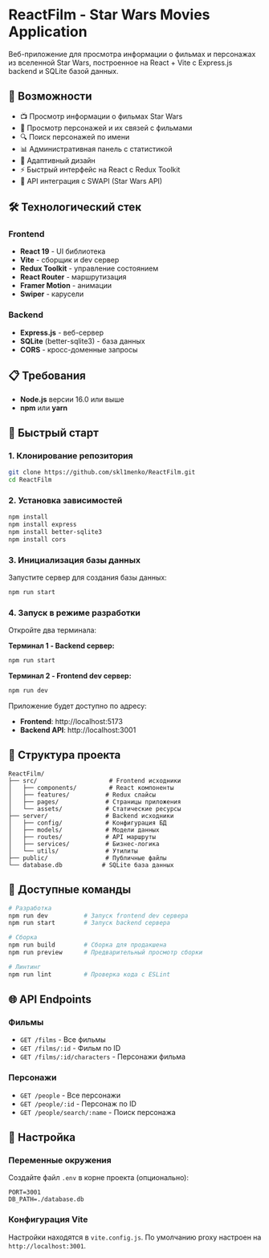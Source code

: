 # ReactFilm - Star Wars Movies Application

Веб-приложение для просмотра информации о фильмах и персонажах из вселенной Star Wars, построенное на React + Vite с Express.js backend и SQLite базой данных.

## 🚀 Возможности

- 📺 Просмотр информации о фильмах Star Wars
- 👥 Просмотр персонажей и их связей с фильмами
- 🔍 Поиск персонажей по имени
- 📊 Административная панель с статистикой
- 📱 Адаптивный дизайн
- ⚡ Быстрый интерфейс на React с Redux Toolkit
- 🎯 API интеграция с SWAPI (Star Wars API)

## 🛠️ Технологический стек

### Frontend
- **React 19** - UI библиотека
- **Vite** - сборщик и dev сервер
- **Redux Toolkit** - управление состоянием
- **React Router** - маршрутизация
- **Framer Motion** - анимации
- **Swiper** - карусели

### Backend
- **Express.js** - веб-сервер
- **SQLite** (better-sqlite3) - база данных
- **CORS** - кросс-доменные запросы

## 📋 Требования

- **Node.js** версии 16.0 или выше
- **npm** или **yarn**

## 🚀 Быстрый старт

### 1. Клонирование репозитория

```bash
git clone https://github.com/skl1menko/ReactFilm.git
cd ReactFilm
```

### 2. Установка зависимостей
```bash
npm install
npm install express
npm install better-sqlite3
npm install cors
```
### 3. Инициализация базы данных

Запустите сервер для создания базы данных:

```bash
npm run start
```

### 4. Запуск в режиме разработки

Откройте два терминала:

**Терминал 1 - Backend сервер:**
```bash
npm run start
```

**Терминал 2 - Frontend dev сервер:**
```bash
npm run dev
```

Приложение будет доступно по адресу:
- **Frontend**: http://localhost:5173
- **Backend API**: http://localhost:3001

## 📁 Структура проекта

```
ReactFilm/
├── src/                    # Frontend исходники
│   ├── components/         # React компоненты
│   ├── features/          # Redux слайсы
│   ├── pages/             # Страницы приложения
│   └── assets/            # Статические ресурсы
├── server/                # Backend исходники
│   ├── config/            # Конфигурация БД
│   ├── models/            # Модели данных
│   ├── routes/            # API маршруты
│   ├── services/          # Бизнес-логика
│   └── utils/             # Утилиты
├── public/                # Публичные файлы
└── database.db           # SQLite база данных
```

## 🔧 Доступные команды

```bash
# Разработка
npm run dev          # Запуск frontend dev сервера
npm run start        # Запуск backend сервера

# Сборка
npm run build        # Сборка для продакшена
npm run preview      # Предварительный просмотр сборки

# Линтинг
npm run lint         # Проверка кода с ESLint
```

## 🌐 API Endpoints

### Фильмы
- `GET /films` - Все фильмы
- `GET /films/:id` - Фильм по ID
- `GET /films/:id/characters` - Персонажи фильма

### Персонажи
- `GET /people` - Все персонажи
- `GET /people/:id` - Персонаж по ID
- `GET /people/search/:name` - Поиск персонажа

## 🔧 Настройка

### Переменные окружения

Создайте файл `.env` в корне проекта (опционально):

```env
PORT=3001
DB_PATH=./database.db
```

### Конфигурация Vite

Настройки находятся в `vite.config.js`. По умолчанию proxy настроен на `http://localhost:3001`.

